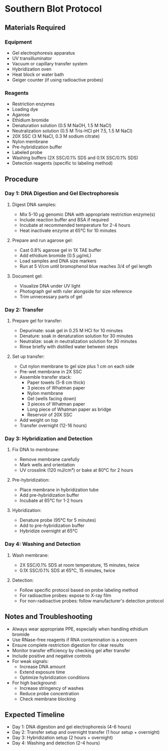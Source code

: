 # Southern Blot Protocol

## Materials Required

### Equipment
- Gel electrophoresis apparatus
- UV transilluminator
- Vacuum or capillary transfer system
- Hybridization oven
- Heat block or water bath
- Geiger counter (if using radioactive probes)

### Reagents
- Restriction enzymes
- Loading dye
- Agarose
- Ethidium bromide
- Denaturation solution (0.5 M NaOH, 1.5 M NaCl)
- Neutralization solution (0.5 M Tris-HCl pH 7.5, 1.5 M NaCl)
- 20X SSC (3 M NaCl, 0.3 M sodium citrate)
- Nylon membrane
- Pre-hybridization buffer
- Labeled probe
- Washing buffers (2X SSC/0.1% SDS and 0.1X SSC/0.1% SDS)
- Detection reagents (specific to labeling method)

## Procedure

### Day 1: DNA Digestion and Gel Electrophoresis

1. Digest DNA samples:
   - Mix 5-10 µg genomic DNA with appropriate restriction enzyme(s)
   - Include reaction buffer and BSA if required
   - Incubate at recommended temperature for 2-4 hours
   - Heat inactivate enzyme at 65°C for 10 minutes

2. Prepare and run agarose gel:
   - Cast 0.8% agarose gel in 1X TAE buffer
   - Add ethidium bromide (0.5 µg/mL)
   - Load samples and DNA size markers
   - Run at 5 V/cm until bromophenol blue reaches 3/4 of gel length

3. Document gel:
   - Visualize DNA under UV light
   - Photograph gel with ruler alongside for size reference
   - Trim unnecessary parts of gel

### Day 2: Transfer

1. Prepare gel for transfer:
   - Depurinate: soak gel in 0.25 M HCl for 10 minutes
   - Denature: soak in denaturation solution for 30 minutes
   - Neutralize: soak in neutralization solution for 30 minutes
   - Rinse briefly with distilled water between steps

2. Set up transfer:
   - Cut nylon membrane to gel size plus 1 cm on each side
   - Pre-wet membrane in 2X SSC
   - Assemble transfer stack:
     * Paper towels (5-8 cm thick)
     * 3 pieces of Whatman paper
     * Nylon membrane
     * Gel (wells facing down)
     * 3 pieces of Whatman paper
     * Long piece of Whatman paper as bridge
     * Reservoir of 20X SSC
   - Add weight on top
   - Transfer overnight (12-16 hours)

### Day 3: Hybridization and Detection

1. Fix DNA to membrane:
   - Remove membrane carefully
   - Mark wells and orientation
   - UV crosslink (120 mJ/cm²) or bake at 80°C for 2 hours

2. Pre-hybridization:
   - Place membrane in hybridization tube
   - Add pre-hybridization buffer
   - Incubate at 65°C for 1-2 hours

3. Hybridization:
   - Denature probe (95°C for 5 minutes)
   - Add to pre-hybridization buffer
   - Hybridize overnight at 65°C

### Day 4: Washing and Detection

1. Wash membrane:
   - 2X SSC/0.1% SDS at room temperature, 15 minutes, twice
   - 0.1X SSC/0.1% SDS at 65°C, 15 minutes, twice

2. Detection:
   - Follow specific protocol based on probe labeling method
   - For radioactive probes: expose to X-ray film
   - For non-radioactive probes: follow manufacturer's detection protocol

## Notes and Troubleshooting

- Always wear appropriate PPE, especially when handling ethidium bromide
- Use RNase-free reagents if RNA contamination is a concern
- Ensure complete restriction digestion for clear results
- Monitor transfer efficiency by checking gel after transfer
- Include positive and negative controls
- For weak signals:
  * Increase DNA amount
  * Extend exposure time
  * Optimize hybridization conditions
- For high background:
  * Increase stringency of washes
  * Reduce probe concentration
  * Check membrane blocking

## Expected Timeline
- Day 1: DNA digestion and gel electrophoresis (4-6 hours)
- Day 2: Transfer setup and overnight transfer (1 hour setup + overnight)
- Day 3: Hybridization setup (2 hours + overnight)
- Day 4: Washing and detection (2-4 hours)
